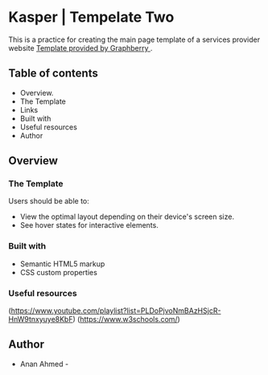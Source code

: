 # Kasper | Tempelate Two  #

This is a practice for creating the main page template of a services provider website [Template provided by Graphberry ](https://www.graphberry.com/item/kasper-one-page-psd-template).

## Table of contents

- Overview.
- The Template
- Links
- Built with
- Useful resources
- Author


## Overview

### The Template

Users should be able to:
- View the optimal layout depending on their device's screen size.
- See hover states for interactive elements.

### Built with

- Semantic HTML5 markup
- CSS custom properties


### Useful resources
(https://www.youtube.com/playlist?list=PLDoPjvoNmBAzHSjcR-HnW9tnxyuye8KbF)
(https://www.w3schools.com/)

## Author
- Anan Ahmed -
